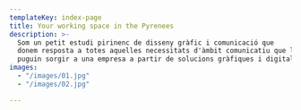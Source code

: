 ```yaml
---
templateKey: index-page
title: Your working space in the Pyrenees
description: >-
  Som un petit estudi pirinenc de disseny gràfic i comunicació que
  donem resposta a totes aquelles necessitats d'àmbit comunicatiu que li
  puguin sorgir a una empresa a partir de solucions gràfiques i digitals
images:
  - "/images/01.jpg"
  - "/images/02.jpg"

---
```

